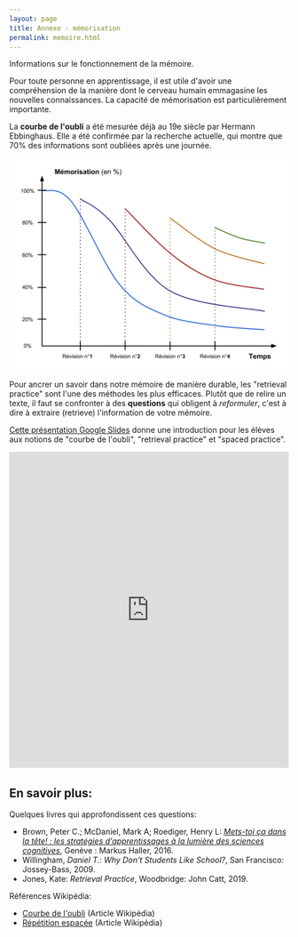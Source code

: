```yaml
---
layout: page
title: Annexe - mémorisation
permalink: memoire.html
---
```


Informations sur le fonctionnement de la mémoire.

Pour toute personne en apprentissage, il est utile d'avoir une compréhension de la manière dont le cerveau humain emmagasine les nouvelles connaissances. La capacité de mémorisation est particulièrement importante.

La **courbe de l'oubli** a été mesurée déjà au 19e siècle par Hermann Ebbinghaus. Elle a été confirmée par la recherche actuelle, qui montre que 70% des informations sont oubliées après une journée.

![](img/courbe_oubli.png)

Pour ancrer un savoir dans notre mémoire de manière durable, les "retrieval practice" sont l'une des méthodes les plus efficaces. Plutôt que de relire un texte, il faut se confronter à des **questions** qui obligent à *reformuler*, c'est à dire à extraire (retrieve) l'information de votre mémoire.

[Cette présentation Google Slides](https://docs.google.com/presentation/d/1AUgOeJnIlR5ASpQVlO7k099FE7-EhjC9Mn5WNv2u16A/edit?usp=sharing) donne une introduction pour les élèves aux notions de "courbe de l'oubli", "retrieval practice" et "spaced practice".

<iframe src="https://docs.google.com/presentation/d/e/2PACX-1vQcnsF2VN56Ede6E035RxwoDILcHOAROxnVUg-0Vj-R7GckowXmQLdK-OAFdA9K-FE7eusepRgr8OTK/embed?start=false&loop=false&delayms=10000" frameborder="0" width="100%" height="569" allowfullscreen="true" mozallowfullscreen="true" webkitallowfullscreen="true"></iframe>


## En savoir plus:

Quelques livres qui approfondissent ces questions:

- Brown, Peter C.; McDaniel, Mark A; Roediger, Henry L: *[Mets-toi ça dans la tête! : les stratégies d'apprentissages à la lumière des sciences cognitives](https://renouvaud1.primo.exlibrisgroup.com/permalink/41BCULAUSA_LIB/1bn1kna/alma991021090697902852)*, Genève : Markus Haller, 2016.
- Willingham, *Daniel T.: Why Don't Students Like School?*, San Francisco: Jossey-Bass, 2009.
- Jones, Kate: *Retrieval Practice*, Woodbridge: John Catt, 2019.

Références Wikipédia:

- [Courbe de l'oubli](https://fr.wikipedia.org/wiki/Courbe_de_l%27oubli) (Article Wikipédia)
- [Répétition espacée](https://fr.wikipedia.org/wiki/R%C3%A9p%C3%A9tition_espac%C3%A9e) (Article Wikipédia)